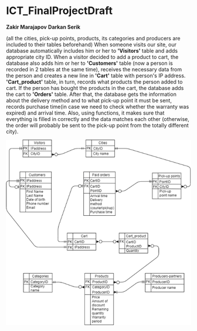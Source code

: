 # ICT_FinalProjectDraft

**Zakir Marajapov**
**Darkan Serik**


(all the cities, pick-up points, products, its categories and producers are included to their tables beforehand) 
When someone visits our site, our database automatically includes him or her to **'Visitors'** table and adds appropriate city ID. When a visitor decided to add a product to cart, the database also adds him or her to **'Customers'** table (now a person is recorded in 2 tables at the same time), receives the necessary data from the person and creates a new line in **'Cart'** table with person's IP address. **'Cart_product'** table, in turn, records what products the person added to cart. If the person has bought the products in the cart, the database adds the cart to **'Orders'** table. After that, the database gets the information about the delivery method and to what pick-up point it must be sent, records purchase time(in case we need to check whether the warranty was expired) and arrival time. Also, using functions, it makes sure that everything is filled in correctly and the data matches each other (otherwise, the order will probably be sent to the pick-up point from the totally different city).

![ERD](ERDproject.png)
